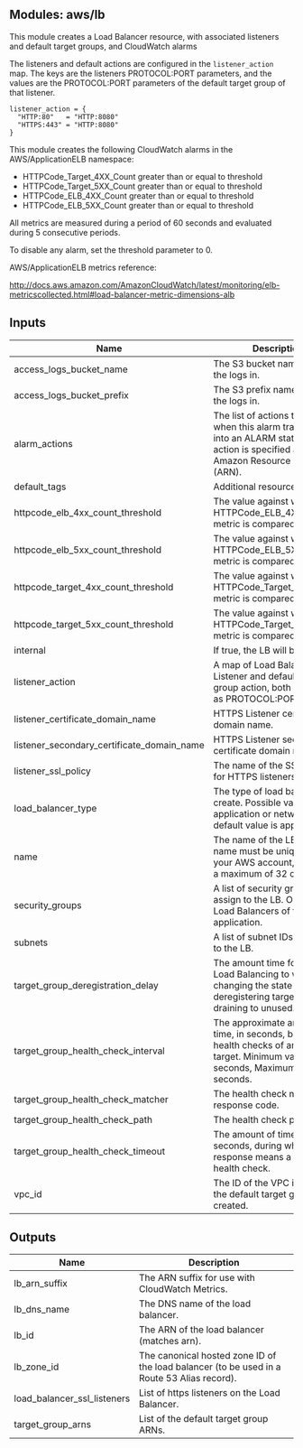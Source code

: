 ## Modules: aws/lb

This module creates a Load Balancer resource, with associated
listeners and default target groups, and CloudWatch alarms

The listeners and default actions are configured in the `listener_action`
map. The keys are the listeners PROTOCOL:PORT parameters, and the values
are the PROTOCOL:PORT parameters of the default target group of that listener.

```
listener_action = {
  "HTTP:80"   = "HTTP:8080"
  "HTTPS:443" = "HTTP:8080"
}
```

This module creates the following CloudWatch alarms in the
AWS/ApplicationELB namespace:

  - HTTPCode_Target_4XX_Count greater than or equal to threshold
  - HTTPCode_Target_5XX_Count greater than or equal to threshold
  - HTTPCode_ELB_4XX_Count greater than or equal to threshold
  - HTTPCode_ELB_5XX_Count greater than or equal to threshold

All metrics are measured during a period of 60 seconds and evaluated
during 5 consecutive periods.

To disable any alarm, set the threshold parameter to 0.

AWS/ApplicationELB metrics reference:

http://docs.aws.amazon.com/AmazonCloudWatch/latest/monitoring/elb-metricscollected.html#load-balancer-metric-dimensions-alb

## Inputs

| Name | Description | Type | Default | Required |
|------|-------------|:----:|:-----:|:-----:|
| access\_logs\_bucket\_name | The S3 bucket name to store the logs in. | string | n/a | yes |
| access\_logs\_bucket\_prefix | The S3 prefix name to store the logs in. | string | `""` | no |
| alarm\_actions | The list of actions to execute when this alarm transitions into an ALARM state. Each action is specified as an Amazon Resource Number \(ARN\). | list | `<list>` | no |
| default\_tags | Additional resource tags | map | `<map>` | no |
| httpcode\_elb\_4xx\_count\_threshold | The value against which the HTTPCode\_ELB\_4XX\_Count metric is compared. | string | `"0"` | no |
| httpcode\_elb\_5xx\_count\_threshold | The value against which the HTTPCode\_ELB\_5XX\_Count metric is compared. | string | `"80"` | no |
| httpcode\_target\_4xx\_count\_threshold | The value against which the HTTPCode\_Target\_4XX\_Count metric is compared. | string | `"0"` | no |
| httpcode\_target\_5xx\_count\_threshold | The value against which the HTTPCode\_Target\_5XX\_Count metric is compared. | string | `"80"` | no |
| internal | If true, the LB will be internal. | string | `"true"` | no |
| listener\_action | A map of Load Balancer Listener and default target group action, both specified as PROTOCOL:PORT. | map | n/a | yes |
| listener\_certificate\_domain\_name | HTTPS Listener certificate domain name. | string | `""` | no |
| listener\_secondary\_certificate\_domain\_name | HTTPS Listener secondary certificate domain name. | string | `""` | no |
| listener\_ssl\_policy | The name of the SSL Policy for HTTPS listeners. | string | `"ELBSecurityPolicy-2016-08"` | no |
| load\_balancer\_type | The type of load balancer to create. Possible values are application or network. The default value is application. | string | `"application"` | no |
| name | The name of the LB. This name must be unique within your AWS account, can have a maximum of 32 characters. | string | n/a | yes |
| security\_groups | A list of security group IDs to assign to the LB. Only valid for Load Balancers of type application. | list | `<list>` | no |
| subnets | A list of subnet IDs to attach to the LB. | list | n/a | yes |
| target\_group\_deregistration\_delay | The amount time for Elastic Load Balancing to wait before changing the state of a deregistering target from draining to unused. | string | `"300"` | no |
| target\_group\_health\_check\_interval | The approximate amount of time, in seconds, between health checks of an individual target. Minimum value 5 seconds, Maximum value 300 seconds. | string | `"30"` | no |
| target\_group\_health\_check\_matcher | The health check match response code. | string | `"200"` | no |
| target\_group\_health\_check\_path | The health check path. | string | `"/_healthcheck"` | no |
| target\_group\_health\_check\_timeout | The amount of time, in seconds, during which no response means a failed health check. | string | `"5"` | no |
| vpc\_id | The ID of the VPC in which the default target groups are created. | string | n/a | yes |

## Outputs

| Name | Description |
|------|-------------|
| lb\_arn\_suffix | The ARN suffix for use with CloudWatch Metrics. |
| lb\_dns\_name | The DNS name of the load balancer. |
| lb\_id | The ARN of the load balancer \(matches arn\). |
| lb\_zone\_id | The canonical hosted zone ID of the load balancer \(to be used in a Route 53 Alias record\). |
| load\_balancer\_ssl\_listeners | List of https listeners on the Load Balancer. |
| target\_group\_arns | List of the default target group ARNs. |

